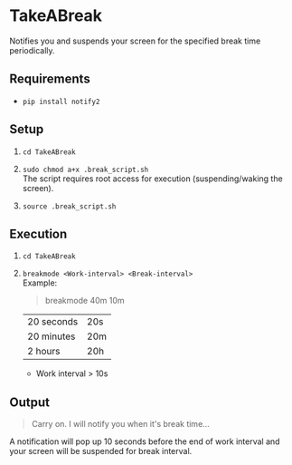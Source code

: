 # TakeABreak
Notifies you and suspends your screen for the specified break time periodically.
## Requirements
- `pip install notify2`

## Setup 
1. `cd TakeABreak`

2. `sudo chmod a+x .break_script.sh`<br>
    The script requires root access for execution (suspending/waking the screen).<br>   
3. `source .break_script.sh`
## Execution

1. `cd TakeABreak`
2. `breakmode <Work-interval> <Break-interval>`<br>
   Example:<br>
    >breakmode 40m 10m
   <table>
   <tr>
   <td>20 seconds </td>
   <td> 20s</td>
   </tr>
   <tr>
   <td>
   20 minutes</td>
   <td>20m</td>
   </tr>
   <tr>
   <td>2 hours</td>
   <td>20h</td>
   </tr>
   </table>

   - Work interval > 10s

## Output

>Carry on. I will notify you when it's break time...

A notification will pop up 10 seconds before the end of work interval and your screen will be suspended for break interval.